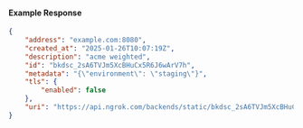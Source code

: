 <!-- Code generated for API Clients. DO NOT EDIT. -->

#### Example Response

```json
{
	"address": "example.com:8080",
	"created_at": "2025-01-26T10:07:19Z",
	"description": "acme weighted",
	"id": "bkdsc_2sA6TVJm5XcBHuCx5R6J6wArV7h",
	"metadata": "{\"environment\": \"staging\"}",
	"tls": {
		"enabled": false
	},
	"uri": "https://api.ngrok.com/backends/static/bkdsc_2sA6TVJm5XcBHuCx5R6J6wArV7h"
}
```
